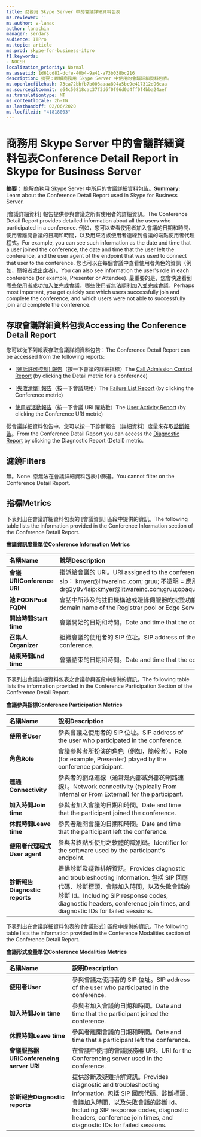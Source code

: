 ```yaml
---
title: 商務用 Skype Server 中的會議詳細資料包表
ms.reviewer: ''
ms.author: v-lanac
author: lanachin
manager: serdars
audience: ITPro
ms.topic: article
ms.prod: skype-for-business-itpro
f1.keywords:
- NOCSH
localization_priority: Normal
ms.assetid: 1d61cd81-dcfe-40b4-9a41-a73b038bc216
description: 摘要：瞭解商務用 Skype Server 中使用的會議詳細資料包表。
ms.openlocfilehash: 73ca72bbfb7b003aaaa894a5bc9e417312d96caa
ms.sourcegitcommit: e64c50818cac37f3d6f0f96d0d4ff0f4bba24aef
ms.translationtype: MT
ms.contentlocale: zh-TW
ms.lasthandoff: 02/06/2020
ms.locfileid: "41818003"
---
```

# <a name="conference-detail-report-in-skype-for-business-server"></a><span data-ttu-id="b68a8-103">商務用 Skype Server 中的會議詳細資料包表</span><span class="sxs-lookup"><span data-stu-id="b68a8-103">Conference Detail Report in Skype for Business Server</span></span>

<span data-ttu-id="b68a8-104">**摘要：** 瞭解商務用 Skype Server 中所用的會議詳細資料包告。</span><span class="sxs-lookup"><span data-stu-id="b68a8-104">**Summary:** Learn about the Conference Detail Report used in Skype for Business Server.</span></span>

<span data-ttu-id="b68a8-105">[會議詳細資料] 報告提供參與會議之所有使用者的詳細資訊。</span><span class="sxs-lookup"><span data-stu-id="b68a8-105">The Conference Detail Report provides detailed information about all the users who participated in a conference.</span></span> <span data-ttu-id="b68a8-106">例如，您可以查看使用者加入會議的日期和時間、使用者離開會議的日期和時間，以及用來將該使用者連線到會議的端點使用者代理程式。</span><span class="sxs-lookup"><span data-stu-id="b68a8-106">For example, you can see such information as the date and time that a user joined the conference, the date and time that the user left the conference, and the user agent of the endpoint that was used to connect that user to the conference.</span></span> <span data-ttu-id="b68a8-107">您也可以在每個會議中查看使用者角色的資訊（例如，簡報者或出席者）。</span><span class="sxs-lookup"><span data-stu-id="b68a8-107">You can also see information the user's role in each conference (for example, Presenter or Attendee).</span></span> <span data-ttu-id="b68a8-108">最重要的是，您會快速看到哪些使用者成功加入並完成會議，哪些使用者無法順利加入並完成會議。</span><span class="sxs-lookup"><span data-stu-id="b68a8-108">Perhaps most important, you get quickly see which users successfully join and complete the conference, and which users were not able to successfully join and complete the conference.</span></span>

## <a name="accessing-the-conference-detail-report"></a><span data-ttu-id="b68a8-109">存取會議詳細資料包表</span><span class="sxs-lookup"><span data-stu-id="b68a8-109">Accessing the Conference Detail Report</span></span>

<span data-ttu-id="b68a8-110">您可以從下列報表存取會議詳細資料包告：</span><span class="sxs-lookup"><span data-stu-id="b68a8-110">The Conference Detail Report can be accessed from the following reports:</span></span>

- <span data-ttu-id="b68a8-111">[[通話許可控制] 報告](call-admission-control-report.md)（按一下會議的詳細指標）</span><span class="sxs-lookup"><span data-stu-id="b68a8-111">The [Call Admission Control Report](call-admission-control-report.md) (by clicking the Detail metric for a conference)</span></span>

- <span data-ttu-id="b68a8-112">[[失敗清單] 報告](failure-list-report.md)（按一下會議規格）</span><span class="sxs-lookup"><span data-stu-id="b68a8-112">The [Failure List Report](failure-list-report.md) (by clicking the Conference metric)</span></span>

- <span data-ttu-id="b68a8-113">[使用者活動報告](call-diagnostic-reports-per-user.md)（按一下會議 URI 躍點數）</span><span class="sxs-lookup"><span data-stu-id="b68a8-113">The [User Activity Report](call-diagnostic-reports-per-user.md) (by clicking the Conference URI metric)</span></span>

<span data-ttu-id="b68a8-114">從會議詳細資料包告中，您可以按一下診斷報告（詳細資料）度量來存取[診斷報告](diagnostic-report.md)。</span><span class="sxs-lookup"><span data-stu-id="b68a8-114">From the Conference Detail Report you can access the [Diagnostic Report](diagnostic-report.md) by clicking the Diagnostic Report (Detail) metric.</span></span>

## <a name="filters"></a><span data-ttu-id="b68a8-115">濾鏡</span><span class="sxs-lookup"><span data-stu-id="b68a8-115">Filters</span></span>

<span data-ttu-id="b68a8-116">無。</span><span class="sxs-lookup"><span data-stu-id="b68a8-116">None.</span></span> <span data-ttu-id="b68a8-117">您無法在會議詳細資料包表中篩選。</span><span class="sxs-lookup"><span data-stu-id="b68a8-117">You cannot filter on the Conference Detail Report.</span></span>

## <a name="metrics"></a><span data-ttu-id="b68a8-118">指標</span><span class="sxs-lookup"><span data-stu-id="b68a8-118">Metrics</span></span>

<span data-ttu-id="b68a8-119">下表列出在會議詳細資料包表的 [會議資訊] 區段中提供的資訊。</span><span class="sxs-lookup"><span data-stu-id="b68a8-119">The following table lists the information provided in the Conference Information section of the Conference Detail Report.</span></span>

<span data-ttu-id="b68a8-120">**會議資訊度量單位**</span><span class="sxs-lookup"><span data-stu-id="b68a8-120">**Conference Information Metrics**</span></span>


| <span data-ttu-id="b68a8-121">**名稱**</span><span class="sxs-lookup"><span data-stu-id="b68a8-121">**Name**</span></span>                 | <span data-ttu-id="b68a8-122">**說明**</span><span class="sxs-lookup"><span data-stu-id="b68a8-122">**Description**</span></span>                                                                                                            |
|:-------------------------|:---------------------------------------------------------------------------------------------------------------------------|
| <span data-ttu-id="b68a8-123">**會議 URI**</span><span class="sxs-lookup"><span data-stu-id="b68a8-123">**Conference URI**</span></span> <br/> | <span data-ttu-id="b68a8-124">指派給會議的 URI。</span><span class="sxs-lookup"><span data-stu-id="b68a8-124">URI assigned to the conference.</span></span> <span data-ttu-id="b68a8-125">例如：</span><span class="sxs-lookup"><span data-stu-id="b68a8-125">For example:</span></span>  <br/> <span data-ttu-id="b68a8-126">sip： kmyer@litwareinc .com; gruu; 不透明 = 應用程式：會議：焦點： id： drg2y8v4</span><span class="sxs-lookup"><span data-stu-id="b68a8-126">sip:kmyer@litwareinc.com;gruu;opaque=app:conf:focus:id:drg2y8v4</span></span>  <br/> |
| <span data-ttu-id="b68a8-127">**池 FQDN**</span><span class="sxs-lookup"><span data-stu-id="b68a8-127">**Pool FQDN**</span></span> <br/>      | <span data-ttu-id="b68a8-128">會話中所涉及的註冊機構池或邊緣伺服器的完整功能變數名稱。</span><span class="sxs-lookup"><span data-stu-id="b68a8-128">Fully-qualified domain name of the Registrar pool or Edge Server involved in a session.</span></span>  <br/>                             |
| <span data-ttu-id="b68a8-129">**開始時間**</span><span class="sxs-lookup"><span data-stu-id="b68a8-129">**Start time**</span></span> <br/>     | <span data-ttu-id="b68a8-130">會議開始的日期和時間。</span><span class="sxs-lookup"><span data-stu-id="b68a8-130">Date and time that the conference started.</span></span>  <br/>                                                                          |
| <span data-ttu-id="b68a8-131">**召集人**</span><span class="sxs-lookup"><span data-stu-id="b68a8-131">**Organizer**</span></span> <br/>      | <span data-ttu-id="b68a8-132">組織會議的使用者的 SIP 位址。</span><span class="sxs-lookup"><span data-stu-id="b68a8-132">SIP address of the user who organized the conference.</span></span>  <br/>                                                               |
| <span data-ttu-id="b68a8-133">**結束時間**</span><span class="sxs-lookup"><span data-stu-id="b68a8-133">**End time**</span></span> <br/>       | <span data-ttu-id="b68a8-134">會議結束的日期和時間。</span><span class="sxs-lookup"><span data-stu-id="b68a8-134">Date and time that the conference ended.</span></span>  <br/>                                                                            |

<span data-ttu-id="b68a8-135">下表列出會議詳細資料包表之會議參與區段中提供的資訊。</span><span class="sxs-lookup"><span data-stu-id="b68a8-135">The following table lists the information provided in the Conference Participation Section of the Conference Detail Report.</span></span>

<span data-ttu-id="b68a8-136">**會議參與指標**</span><span class="sxs-lookup"><span data-stu-id="b68a8-136">**Conference Participation Metrics**</span></span>

|<span data-ttu-id="b68a8-137">**名稱**</span><span class="sxs-lookup"><span data-stu-id="b68a8-137">**Name**</span></span>|<span data-ttu-id="b68a8-138">**說明**</span><span class="sxs-lookup"><span data-stu-id="b68a8-138">**Description**</span></span>|
|:-----|:-----|
|<span data-ttu-id="b68a8-139">**使用者**</span><span class="sxs-lookup"><span data-stu-id="b68a8-139">**User**</span></span> <br/> |<span data-ttu-id="b68a8-140">參與會議之使用者的 SIP 位址。</span><span class="sxs-lookup"><span data-stu-id="b68a8-140">SIP address of the user who participated in the conference.</span></span>  <br/> |
|<span data-ttu-id="b68a8-141">**角色**</span><span class="sxs-lookup"><span data-stu-id="b68a8-141">**Role**</span></span> <br/> |<span data-ttu-id="b68a8-142">會議參與者所扮演的角色（例如，簡報者）。</span><span class="sxs-lookup"><span data-stu-id="b68a8-142">Role (for example, Presenter) played by the conference participant.</span></span>  <br/> |
|<span data-ttu-id="b68a8-143">**連通**</span><span class="sxs-lookup"><span data-stu-id="b68a8-143">**Connectivity**</span></span> <br/> |<span data-ttu-id="b68a8-144">參與者的網路連線（通常是內部或外部的網路連線）。</span><span class="sxs-lookup"><span data-stu-id="b68a8-144">Network connectivity (typically From Internal or From External) for the participant.</span></span>  <br/> |
|<span data-ttu-id="b68a8-145">**加入時間**</span><span class="sxs-lookup"><span data-stu-id="b68a8-145">**Join time**</span></span> <br/> |<span data-ttu-id="b68a8-146">參與者加入會議的日期和時間。</span><span class="sxs-lookup"><span data-stu-id="b68a8-146">Date and time that the participant joined the conference.</span></span>  <br/> |
|<span data-ttu-id="b68a8-147">**休假時間**</span><span class="sxs-lookup"><span data-stu-id="b68a8-147">**Leave time**</span></span> <br/> |<span data-ttu-id="b68a8-148">參與者離開會議的日期和時間。</span><span class="sxs-lookup"><span data-stu-id="b68a8-148">Date and time that the participant left the conference.</span></span>  <br/> |
|<span data-ttu-id="b68a8-149">**使用者代理程式**</span><span class="sxs-lookup"><span data-stu-id="b68a8-149">**User agent**</span></span> <br/> |<span data-ttu-id="b68a8-150">參與者終點所使用之軟體的識別碼。</span><span class="sxs-lookup"><span data-stu-id="b68a8-150">Identifier for the software used by the participant's endpoint.</span></span>  <br/> |
|<span data-ttu-id="b68a8-151">**診斷報告**</span><span class="sxs-lookup"><span data-stu-id="b68a8-151">**Diagnostic reports**</span></span> <br/> |<span data-ttu-id="b68a8-152">提供診斷及疑難排解資訊。</span><span class="sxs-lookup"><span data-stu-id="b68a8-152">Provides diagnostic and troubleshooting information.</span></span> <span data-ttu-id="b68a8-153">包括 SIP 回應代碼、診斷標頭、會議加入時間，以及失敗會話的診斷 Id。</span><span class="sxs-lookup"><span data-stu-id="b68a8-153">Including SIP response codes, diagnostic headers, conference join times, and diagnostic IDs for failed sessions.</span></span>  <br/> |

<span data-ttu-id="b68a8-154">下表列出在會議詳細資料包表的 [會議形式] 區段中提供的資訊。</span><span class="sxs-lookup"><span data-stu-id="b68a8-154">The following table lists the information provided in the Conference Modalities section of the Conference Detail Report.</span></span>

<span data-ttu-id="b68a8-155">**會議形式度量單位**</span><span class="sxs-lookup"><span data-stu-id="b68a8-155">**Conference Modalities Metrics**</span></span>

|<span data-ttu-id="b68a8-156">**名稱**</span><span class="sxs-lookup"><span data-stu-id="b68a8-156">**Name**</span></span>|<span data-ttu-id="b68a8-157">**說明**</span><span class="sxs-lookup"><span data-stu-id="b68a8-157">**Description**</span></span>|
|:-----|:-----|
|<span data-ttu-id="b68a8-158">**使用者**</span><span class="sxs-lookup"><span data-stu-id="b68a8-158">**User**</span></span> <br/> |<span data-ttu-id="b68a8-159">參與會議之使用者的 SIP 位址。</span><span class="sxs-lookup"><span data-stu-id="b68a8-159">SIP address of the user who participated in the conference.</span></span>  <br/> |
|<span data-ttu-id="b68a8-160">**加入時間**</span><span class="sxs-lookup"><span data-stu-id="b68a8-160">**Join time**</span></span> <br/> |<span data-ttu-id="b68a8-161">參與者加入會議的日期和時間。</span><span class="sxs-lookup"><span data-stu-id="b68a8-161">Date and time that the participant joined the conference.</span></span>  <br/> |
|<span data-ttu-id="b68a8-162">**休假時間**</span><span class="sxs-lookup"><span data-stu-id="b68a8-162">**Leave time**</span></span> <br/> |<span data-ttu-id="b68a8-163">參與者離開會議的日期和時間。</span><span class="sxs-lookup"><span data-stu-id="b68a8-163">Date and time that a participant left the conference.</span></span>  <br/> |
|<span data-ttu-id="b68a8-164">**會議服務器 URI**</span><span class="sxs-lookup"><span data-stu-id="b68a8-164">**Conferencing server URI**</span></span> <br/> |<span data-ttu-id="b68a8-165">在會議中使用的會議服務器 URI。</span><span class="sxs-lookup"><span data-stu-id="b68a8-165">URI for the Conferencing server used in the conference.</span></span>  <br/> |
|<span data-ttu-id="b68a8-166">**診斷報告**</span><span class="sxs-lookup"><span data-stu-id="b68a8-166">**Diagnostic reports**</span></span> <br/> |<span data-ttu-id="b68a8-167">提供診斷及疑難排解資訊。</span><span class="sxs-lookup"><span data-stu-id="b68a8-167">Provides diagnostic and troubleshooting information.</span></span> <span data-ttu-id="b68a8-168">包括 SIP 回應代碼、診斷標頭、會議加入時間，以及失敗會話的診斷 Id。</span><span class="sxs-lookup"><span data-stu-id="b68a8-168">Including SIP response codes, diagnostic headers, conference join times, and diagnostic IDs for failed sessions.</span></span>  <br/> |



